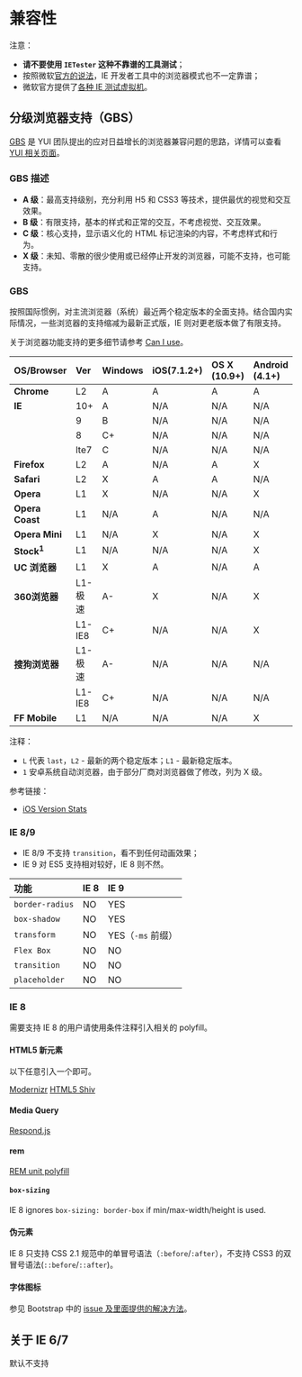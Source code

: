 # 兼容性

注意：

- **请不要使用 `IETester` 这种不靠谱的工具测试**；
- 按照微软[官方的说法](https://www.modern.ie/en-us/f12)，IE 开发者工具中的浏览器模式也不一定靠谱；
- 微软官方提供了[各种 IE 测试虚拟机](https://www.modern.ie/zh-cn/virtualization-tools#downloads)。

## 分级浏览器支持（GBS）

[GBS](https://yuilibrary.com/yui/docs/tutorials/gbs/) 是 YUI 团队提出的应对日益增长的浏览器兼容问题的思路，详情可以查看 [YUI 相关页面](https://yuilibrary.com/yui/docs/tutorials/gbs/)。

### GBS 描述

- **A 级**：最高支持级别，充分利用 H5 和 CSS3 等技术，提供最优的视觉和交互效果。
- **B 级**：有限支持，基本的样式和正常的交互，不考虑视觉、交互效果。
- **C 级**：核心支持，显示语义化的 HTML 标记渲染的内容，不考虑样式和行为。
- **X 级**：未知、零散的很少使用或已经停止开发的浏览器，可能不支持，也可能支持。

### GBS

按照国际惯例，对主流浏览器（系统）最近两个稳定版本的全面支持。结合国内实际情况，一些浏览器的支持缩减为最新正式版，IE 则对更老版本做了有限支持。

关于浏览器功能支持的更多细节请参考 [Can I use](http://caniuse.com/)。

**OS/Browser**        | **Ver** | **Windows** | **iOS(7.1.2+)** | **OS X (10.9+)** | **Android (4.1+)** | **WP(8+)**
:-------------------- | :------ | :---------- | :-------------- | :--------------- | :----------------- | :----------
**Chrome**            | L2      | A           | A               | A                | A                  | N/A
**IE**                | 10+	    | A           | N/A             | N/A              | N/A                | A-
                      | 9       | B           | N/A             | N/A              | N/A                | N/A
                      | 8       | C+          | N/A	            | N/A              | N/A                | N/A
                      | lte7    | C           | N/A             | N/A              | N/A                | N/A
**Firefox**           | L2      | A           | N/A             | A                | X                  | N/A
**Safari**            | L2      | X           | A               | A                | N/A                | N/A
**Opera**             | L1      | X           | N/A             | N/A              | X                  | N/A
**Opera Coast**       | L1      | N/A         | A               | N/A              | N/A                | N/A
**Opera Mini**        | L1      | N/A         | X               | N/A              | X                  | X
**Stock<sup>1</sup>** | L1      | N/A         | N/A             | N/A              | X                  | N/A
**UC 浏览器**         | L1      | X           | A               | N/A              | A                  | A-
**360浏览器**         | L1-极速 | A-          | X               | N/A              | X                  | N/A
                      | L1-IE8  | C+          | N/A             | N/A              | X                  | N/A
**搜狗浏览器**        | L1-极速 | A-          | N/A             | N/A              | N/A                | N/A
                      | L1-IE8  | C+          | N/A             | N/A              | N/A                | N/A
**FF Mobile**         | L1      | N/A         | N/A             | N/A              | X                  | N/A

注释：

- `L` 代表 `last`，`L2` - 最新的两个稳定版本；`L1` - 最新稳定版本。
- `1` 安卓系统自动浏览器，由于部分厂商对浏览器做了修改，列为 X 级。

参考链接：

- [iOS Version Stats](http://david-smith.org/iosversionstats/)

### IE 8/9

- IE 8/9 不支持 `transition`，看不到任何动画效果；
- IE 9 对 ES5 支持相对较好，IE 8 则不然。

功能            | IE 8 | IE 9
:-------------- | :--- | :---
`border-radius` | NO   | YES
`box-shadow`    | NO   | YES
`transform`     | NO   | YES（`-ms` 前缀）
`Flex Box`      | NO   | NO
`transition`    | NO   | NO
`placeholder`   | NO   | NO

### IE 8

需要支持 IE 8 的用户请使用条件注释引入相关的 polyfill。

#### HTML5 新元素

以下任意引入一个即可。

[Modernizr](https://github.com/Modernizr/Modernizr)
[HTML5 Shiv](https://github.com/aFarkas/html5shiv)

#### Media Query

[Respond.js](https://github.com/scottjehl/Respond)

#### rem

[REM unit polyfill](https://github.com/chuckcarpenter/REM-unit-polyfill)

#### `box-sizing`

IE 8 ignores `box-sizing: border-box` if min/max-width/height is used.

#### 伪元素

IE 8 只支持 CSS 2.1 规范中的单冒号语法（`:before`/`:after`），不支持 CSS3 的双冒号语法(`::before`/`::after`)。

#### 字体图标

参见 Bootstrap 中的 [issue 及里面提供的解决方法](https://github.com/twbs/bootstrap/issues/13863)。

## 关于 IE 6/7

默认不支持
